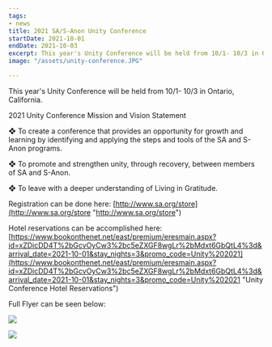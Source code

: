 ```yaml
---
tags:
- news
title: 2021 SA/S-Anon Unity Conference
startDate: 2021-10-01
endDate: 2021-10-03
excerpt: This year's Unity Conference will be held from 10/1- 10/3 in Ontario, California
image: "/assets/unity-conference.JPG"

---
```

This year's Unity Conference will be held from 10/1- 10/3 in Ontario, California.

2021 Unity Conference Mission and Vision Statement

❖ To create a conference that provides an opportunity for growth and learning by identifying and applying the steps and tools of the SA and S-Anon programs.

❖ To promote and strengthen unity, through recovery, between members of SA and S-Anon.

❖ To leave with a deeper understanding of Living in Gratitude.

Registration can be done here: [http://www.sa.org/store](http://www.sa.org/store "http://www.sa.org/store")

Hotel reservations can be accomplished here: [https://www.bookonthenet.net/east/premium/eresmain.aspx?id=xZDicDD4T%2bGcvOyCw3%2bc5eZXGF8wgLr%2bMdxt6GbQtL4%3d&arrival_date=2021-10-01&stay_nights=3&promo_code=Unity%202021](https://www.bookonthenet.net/east/premium/eresmain.aspx?id=xZDicDD4T%2bGcvOyCw3%2bc5eZXGF8wgLr%2bMdxt6GbQtL4%3d&arrival_date=2021-10-01&stay_nights=3&promo_code=Unity%202021 "Unity Conference Hotel Reservations")

Full Flyer can be seen below:

![](/assets/unity-conference-flyer-page-1.JPG)

![](/assets/unity-conference-flyer-page-2.JPG)